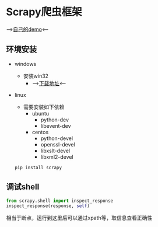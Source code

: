 # Scrapy爬虫框架
-->[自己的demo](https://github.com/GuoZhenghao/scrapy-spider)<--

## 环境安装
- windows
    - 安装win32
        - -->[下载地址](https://sourceforge.net/projects/pywin32/files/pywin32/)<--
- linux
    - 需要安装如下依赖
        - ubuntu
            - python-dev
            - libevent-dev
        - centos
            - python-devel 
            - openssl-devel 
            - libxslt-devel 
            - libxml2-devel

    `pip install scrapy`
## 调试shell
```python
from scrapy.shell import inspect_response
inspect_response(response, self)
```
相当于断点，运行到这里后可以通过xpath等，取信息查看正确性